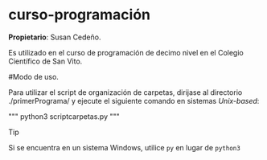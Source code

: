 # curso-programación

__Propietario__: Susan Cedeño.

Es utilizado en el curso de programación de decimo nivel en el Colegio Científico de San Vito.

#Modo de uso.

Para utilizar el script de organización de carpetas, dirijase al directorio ./primerPrograma/ y ejecute el siguiente comando en sistemas _Unix-based_:

"""
python3 scriptcarpetas.py
"""

>[!TIP]
>Si se encuentra en un sistema Windows, utilice `py` en lugar de `python3`